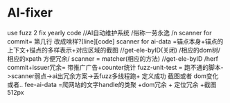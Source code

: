 # AI-fixer
use fuzz 2 fix yearly code  //AI自动维护系统   /俗称一劳永逸 /n
scanner for commit= 第几行 改成啥样?[line][code]
scanner for ai-data =锚点本身+锚点的上下文+锚点的多样表示+对应区域的截图 //get-ele-byID(关闭) /相应的dom树/相应的xpath 方便冗余/ 
scanner = matcher(相应的方法) //get-ele-byID  /herf
commit+issuer冗余= 带推广广告+counter统计
fuzz-unit-test = 跑不通的脚本->scanner弱点->ai出冗余方案->丢fuzz多线程跑+ 定义成功 截图或者 dom变化 或者..
fee-ai-data =爬网站的文字handle的类聚 +dom冗余 + 定位冗余  +截图512px
